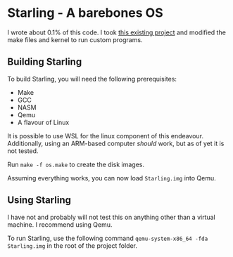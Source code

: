 # Starling - A barebones OS

I wrote about 0.1% of this code. I took [this existing project](https://github.com/vladcc/Tetris-OS) and modified the make files and kernel to run custom programs.

## Building Starling

To build Starling, you will need the following prerequisites:

- Make
- GCC
- NASM
- Qemu
- A flavour of Linux

It is possible to use WSL for the linux component of this endeavour. Additionally, using an ARM-based computer *should* work, but as of yet it is not tested.

Run `make -f os.make` to create the disk images.

Assuming everything works, you can now load `Starling.img` into Qemu.

## Using Starling

I have not and probably will not test this on anything other than a virtual machine. I recommend using Qemu.

To run Starling, use the following command `qemu-system-x86_64 -fda Starling.img` in the root of the project folder. 

